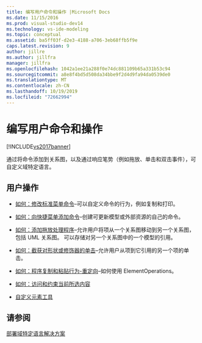 ```yaml
---
title: 编写用户命令和操作 |Microsoft Docs
ms.date: 11/15/2016
ms.prod: visual-studio-dev14
ms.technology: vs-ide-modeling
ms.topic: conceptual
ms.assetid: ba5ff03f-d2e3-4188-a706-3eb68ffb5f9e
caps.latest.revision: 9
author: jillre
ms.author: jillfra
manager: jillfra
ms.openlocfilehash: 1042a1ee21a288f0e74dc881109b65a331b53c94
ms.sourcegitcommit: a8e8f4bd5d508da34bbe9f2d4d9fa94da0539de0
ms.translationtype: MT
ms.contentlocale: zh-CN
ms.lasthandoff: 10/19/2019
ms.locfileid: "72662994"
---
```

# <a name="writing-user-commands-and-actions"></a>编写用户命令和操作
[!INCLUDE[vs2017banner](../includes/vs2017banner.md)]

通过将命令添加到关系图，以及通过响应笔势（例如拖放、单击和双击事件），可自定义域特定语言。

## <a name="user-actions"></a>用户操作

- [如何：修改标准菜单命令](../modeling/how-to-modify-a-standard-menu-command-in-a-domain-specific-language.md)–可以自定义命令的行为，例如复制和打印。

- [如何：向快捷菜单添加命令](../modeling/how-to-add-a-command-to-the-shortcut-menu.md)–创建可更新模型或外部资源的自己的命令。

- [如何：添加拖放处理程序](../modeling/how-to-add-a-drag-and-drop-handler.md)–允许用户将项从一个关系图移动到另一个关系图，包括 UML 关系图。 可以存储对另一个关系图中的一个模型的引用。

- [如何：截获对形状或修饰器的单击](../modeling/how-to-intercept-a-click-on-a-shape-or-decorator.md)–允许用户从项到它引用的另一个项的单击。

- [如何：程序复制和粘贴行为-重定向](../misc/how-to-program-copy-and-paste-behavior-redirect.md)–如何使用 ElementOperations。

- [如何：访问和约束当前所选内容](../modeling/how-to-access-and-constrain-the-current-selection.md)

- [自定义元素工具](../modeling/customizing-element-tools.md)

## <a name="see-also"></a>请参阅
 [部署域特定语言解决方案](../modeling/deploying-domain-specific-language-solutions.md)

